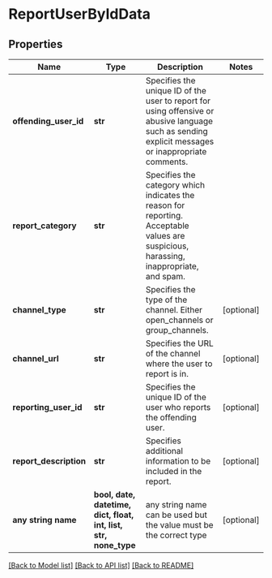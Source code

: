 # ReportUserByIdData


## Properties
Name | Type | Description | Notes
------------ | ------------- | ------------- | -------------
**offending_user_id** | **str** | Specifies the unique ID of the user to report for using offensive or abusive language such as sending explicit messages or inappropriate comments. | 
**report_category** | **str** | Specifies the category which indicates the reason for reporting. Acceptable values are suspicious, harassing, inappropriate, and spam. | 
**channel_type** | **str** | Specifies the type of the channel. Either open_channels or group_channels. | [optional] 
**channel_url** | **str** | Specifies the URL of the channel where the user to report is in. | [optional] 
**reporting_user_id** | **str** | Specifies the unique ID of the user who reports the offending user. | [optional] 
**report_description** | **str** | Specifies additional information to be included in the report. | [optional] 
**any string name** | **bool, date, datetime, dict, float, int, list, str, none_type** | any string name can be used but the value must be the correct type | [optional]

[[Back to Model list]](../README.md#documentation-for-models) [[Back to API list]](../README.md#documentation-for-api-endpoints) [[Back to README]](../README.md)


